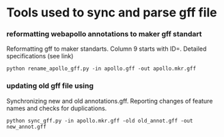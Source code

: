 # Tools used to sync and parse gff file

### reformatting webapollo annotations to maker gff standart

Reformatting gff to maker standarts. Column 9 starts with ID=. 
Detailed specifications (see link)

```python rename_apollo_gff.py -in apollo.gff -out apollo.mkr.gff```

### updating old gff file using

Synchronizing new and old annotations.gff. Reporting changes of feature names and checks for duplications.

```python sync_gff.py -in apollo.mkr.gff -old old_annot.gff -out new_annot.gff``` 
